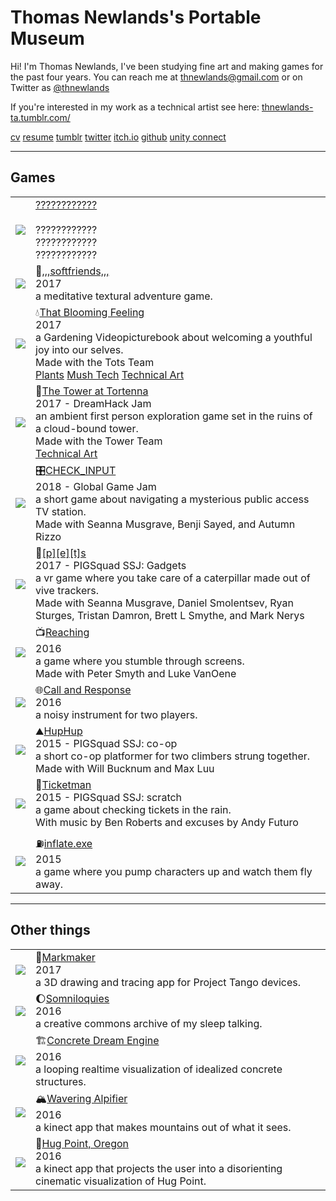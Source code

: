 # Thomas Newlands's Portable Museum
Hi! I'm Thomas Newlands, I've been studying fine art and making games for the past four years. You can reach me at thnewlands@gmail.com or on Twitter as [@thnewlands](http://twitter.com/thnewlands)

If you're interested in my work as a technical artist see here: [thnewlands-ta.tumblr.com/](https://thnewlands-ta.tumblr.com/)


[cv](/indexpages/cv/)
[resume](/files/Thomas_Newlands_Resume.pdf)
[tumblr](http://thnewlands.tumblr.com/)
[twitter](http://twitter.com/thnewlands)
[itch.io](https://thnewlands.itch.io/)
[github](https://github.com/thnewlands)
[unity connect](https://connect.unity.com/u/58197689090915002eeb3858/)

<hr>

## Games

|                                    |    | 
| ---------------------------------- |:-- |
| [![][mystery-image]][mystery-link]     | [????????????][mystery-link] <br> <br> <div id = "description"> ???????????? </div><div id = "credits"> ???????????? </div> <div id = "furtherreading"> ???????????? </div> |
| [![][softfriends-image]][softfriends-link]     | :leaves:[,,,softfriends,,,][softfriends-link] <br> 2017 <br> <div id = "description"> a meditative textural adventure game. </div><div id = "credits"> </div> <div id = "furtherreading"> </div> |
| [![][tbf-image]][tbf-link]             | :droplet:[That Blooming Feeling][tbf-link]   <br> 2017 <br> <div id = "description">  a Gardening Videopicturebook about welcoming a youthful joy into our selves. </div><div id = "credits"> Made with the Tots Team </div> <div id = "furtherreading"> [Plants](https://thnewlands-ta.tumblr.com/post/166420614310/that-blooming-feeling-plantsmore-i-modeled) [Mush Tech](https://thnewlands-ta.tumblr.com/post/166421626295/that-blooming-feeling-mush-techmore-i) [Technical Art](https://thnewlands-ta.tumblr.com/post/166420649210/that-blooming-feeling-technical-art-and)</div>|
| [![][tortenna-image]][tortenna-link]       | :european_castle:[The Tower at Tortenna][tortenna-link] <br> 2017 - DreamHack Jam <br><div id = "description"> an ambient first person exploration game set in the ruins of a cloud-bound tower. </div> <div id = "credits"> Made with the Tower Team </div> <div id = "furtherreading"> [Technical Art](https://thnewlands-ta.tumblr.com/post/166422324705/the-tower-at-tortenna-effectsmore) </div> |
| [![][checkinput-image]][checkinput-link]     | :control_knobs:[CHECK_INPUT][checkinput-link] <br> 2018 - Global Game Jam <br><div id = "description"> a short game about navigating a mysterious public access TV station. </div><div id = "credits"> Made with Seanna Musgrave, Benji Sayed, and Autumn Rizzo </div> <div id = "furtherreading"> </div>|
| [![][pets-image]][pets-link]            | :bug:[[p][e][t]s][pets-link] <br> 2017 - PIGSquad SSJ: Gadgets <br><div id = "description"> a vr game where you take care of a caterpillar made out of vive trackers. </div><div id = "credits"> Made with Seanna Musgrave, Daniel Smolentsev, Ryan Sturges, Tristan Damron, Brett L Smythe, and Mark Nerys </div> <div id = "furtherreading"> </div>|
| [![][reaching-image]][reaching-link]       | :tv:[Reaching][reaching-link] <br> 2016 <br><div id = "description"> a game where you stumble through screens. </div><div id = "credits"> Made with Peter Smyth and Luke VanOene</div> <div id = "furtherreading"> </div>|
| [![][callandresponse-image]][callandresponse-link] | :globe_with_meridians:[Call and Response][callandresponse-link] <br> 2016 <br><div id = "description"> a noisy instrument for two players. </div><div id = "credits"> </div> <div id = "furtherreading"> </div> |
| [![][huphup-image]][huphup-link]          | :mountain:[HupHup][huphup-link] <br> 2015 - PIGSquad SSJ: co-op <br><div id = "description"> a short co-op platformer for two climbers strung together. </div><div id = "credits"> Made with Will Bucknum and Max Luu </div> <div id = "furtherreading"> </div>|
| [![][ticketman-image]][ticketman-link]      | :ticket:[Ticketman][ticketman-link] <br> 2015 - PIGSquad SSJ: scratch <br><div id = "description"> a game about checking tickets in the rain. </div><div id = "credits"> With music by Ben Roberts and excuses by Andy Futuro </div> <div id = "furtherreading"> </div>|
| [![][inflate-image]][inflate-link]         | :fuelpump:[inflate.exe][inflate-link] <br> 2015 <br><div id = "description"> a game where you pump characters up and watch them fly away. </div> <div id = "credits"> </div> <div id = "furtherreading"> </div>| 

<hr>

## Other things


|                                    |    | 
| ---------------------------------- |:-- |
| [![][markmaker-image]][markmaker-link]      | :art:[Markmaker][markmaker-link] <br> 2017 <br><div id = "description"> a 3D drawing and tracing app for Project Tango devices. </div><div id = "credits"> </div> <div id = "furtherreading"> </div> |
| [![][somniloquies-image]][somniloquies-link]    | :moon:[Somniloquies][somniloquies-link] <br> 2016 <br> <div id = "description"> a creative commons archive of my sleep talking. </div><div id = "credits"> </div> <div id = "furtherreading"> </div>|
| [![][dreamengine-image]][dreamengine-link]    | :building_construction:[Concrete Dream Engine][dreamengine-link] <br> 2016 <br><div id = "description"> a looping realtime visualization of idealized concrete structures. </div> <div id = "credits"> </div> <div id = "furtherreading"> </div>| 
| [![][alpifier-image]][alpifier-link]    |:mountain_snow:[Wavering Alpifier][alpifier-link] <br> 2016 <br><div id = "description"> a kinect app that makes mountains out of what it sees. </div><div id = "credits"> </div> <div id = "furtherreading"> </div>|
| [![][hugpoint-image]][hugpoint-link]        | :dizzy:[Hug Point, Oregon][hugpoint-link] <br> 2016 <br><div id = "description"> a kinect app that projects the user into a disorienting cinematic visualization of Hug Point. </div> <div id = "credits"> </div> <div id = "furtherreading"> </div>|


[mystery-image]: /indexpages/unannounced/unannounced.png
[mystery-link]: https://twitter.com/glrbwrld1822183
[pets-image]: https://m.gjcdn.net/screenshot-thumbnail/600x2000/439132-v3.jpg
[pets-link]: https://gamejolt.com/games/pets4vr/266532
[tortenna-image]: https://img.itch.zone/aW1hZ2UvMTg0MzU5Lzg2NjMwOS5qcGc=/794x1000/0Zyx35.jpg
[tortenna-link]: https://tower-team-international.itch.io/the-tower-at-tortenna
[ticketman-image]: https://img.itch.zone/aW1hZ2UvNzQ1NTYvMzQ0OTgyLmdpZg==/347x500/Ypahs6.gif
[ticketman-link]: https://thnewlands.itch.io/ticketman
[huphup-image]: https://img.itch.zone/aW1hZ2UvNzMwMDgvMzM2MDMzLmpwZw==/794x1000/mqLm4J.jpg
[huphup-link]: https://thnewlands.itch.io/huphup
[checkinput-image]: https://img.itch.zone/aW1hZ2UvMjE5MjAyLzEwMzQ2ODcuanBn/794x1000/8MjjXo.jpg
[checkinput-link]: https://transfixed.itch.io/check-input
[tbf-image]: https://78.media.tumblr.com/f133dc87c8887dfec6ed632857b9409c/tumblr_os8e5maXyJ1qdda3jo1_400.gif
[tbf-link]: https://totsteam.itch.io/thatbloomingfeeling
[softfriends-image]: https://img.itch.zone/aW1hZ2UvMTY4MDAzLzc5ODQyMC5wbmc=/794x1000/qhm%2BNa.png
[softfriends-link]: https://img.itch.zone/aW1hZ2UvMTY4MDAzLzc5ODQyMC5wbmc=/794x1000/qhm%2BNa.png
[reaching-image]: indexpages/reaching/reachingnew1.jpg
[reaching-link]: /indexpages/reaching/
[inflate-image]: indexpages/inflate/inflate1.png
[inflate-link]: /indexpages/inflate/
[markmaker-image]: asdf
[markmaker-link]: /indexpages/markmaker/
[callandresponse-image]: indexpages/callandresponse/callandresponse.png
[callandresponse-link]: /indexpages/callandresponse/
[somniloquies-image]: asdf
[somniloquies-link]: /indexpages/somniloquies/
[dreamengine-image]: asdf
[dreamengine-link]: /indexpages/concretedream/
[hugpoint-image]: asdf
[hugpoint-link]: /indexpages/hugpoint/
[alpifier-image]: asdf
[alpifier-link]: /indexpages/alpifier/